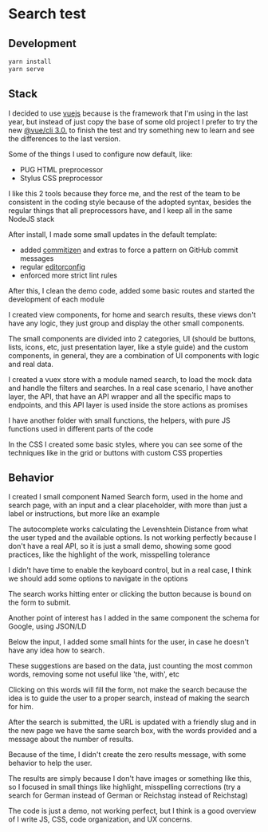 # Search test

## Development

```bash
yarn install
yarn serve
```

## Stack

I decided to use [vuejs](https://vuejs.org/) because is the framework that I'm using in the last year,
but instead of just copy the base of some old project I prefer to try the new [@vue/cli 3.0.](https://github.com/vuejs/vue-cli)
to finish the test and try something new to learn and see the differences to the last version.

Some of the things I used to configure now default, like:

- PUG HTML preprocessor
- Stylus CSS preprocessor

I like this 2 tools because they force me, and the rest of the team to be consistent in the coding style because of the
adopted syntax, besides the regular things that all preprocessors have, and I keep all in the same NodeJS stack

After install, I made some small updates in the default template:

- added [commitizen](http://commitizen.github.io/cz-cli/) and extras to force a pattern on GitHub commit messages
- regular [editorconfig](http://editorconfig.org/)
- enforced more strict lint rules

After this, I clean the demo code, added some basic routes and started the development of each module

I created view components, for home and search results, these views don't have any logic, they just group and display the
other small components.

The small components are divided into 2 categories, UI (should be buttons, lists, icons, etc, just presentation layer, like a style guide)
and the custom components, in general, they are a combination of UI components with logic and real data.

I created a vuex store with a module named search, to load the mock data and handle the filters and searches.
In a real case scenario, I have another layer, the API, that have an API wrapper and all the specific maps to endpoints,
and this API layer is used inside the store actions as promises

I have another folder with small functions, the helpers, with pure JS functions used in different parts of the code

In the CSS I created some basic styles, where you can see some of the techniques like in the grid or buttons with custom CSS properties

## Behavior

I created I small component Named Search form, used in the home and search page, with an input and a clear placeholder,
with more than just a label or instructions, but more like an example

The autocomplete works calculating the Levenshtein Distance from what the user typed and the available options.
Is not working perfectly because I don't have a real API, so it is just a small demo, showing some good practices,
like the highlight of the work, misspelling tolerance

I didn't have time to enable the keyboard control, but in a real case, I think we should add some options to navigate in the options

The search works hitting enter or clicking the button because is bound on the form to submit.

Another point of interest has I added in the same component the schema for Google, using JSON/LD

Below the input, I added some small hints for the user, in case he doesn't have any idea how to search.

These suggestions are based on the data, just counting the most common words, removing some not useful like 'the, with', etc

Clicking on this words will fill the form, not make the search because the idea is to guide the user to a proper search, instead of making the search for him.


After the search is submitted, the URL is updated with a friendly slug and in the new page we have the same search box,
with the words provided and a message about the number of results.

Because of the time, I didn't create the zero results message, with some behavior to help the user.

The results are simply because I don't have images or something like this, so I focused in small things like highlight, misspelling corrections (try a search for German instead of German or Reichstag instead of Reichstag)


The code is just a demo, not working perfect, but I think is a good overview of I write JS, CSS, code organization, and UX concerns.




